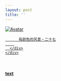 ```yaml
---
layout: post
title: ''
---
```


<p class="imglist">

<div class="image-container">
  <a href="https://pic.imgdb.cn/item/5ee89b752cb53f50fec0beff.jpg"  data-fancybox="images">
    <img src="https://pic.imgdb.cn/item/5ee89b752cb53f50fec0bf0e.jpg" alt="Avatar" class="image" />
    <div class="overlay">
      <div class="text">
        
          有颜色的风景・二十七
        
      </div>
    </div>
  </a>
</div>








<a href="https://pic.imgdb.cn/item/5ee89b752cb53f50fec0bf03.jpg" data-fancybox="images"><img src="" /></a>
<a href="https://pic.imgdb.cn/item/5ee89b752cb53f50fec0bf06.jpg" data-fancybox="images"><img src="" /></a>
<a href="https://pic.imgdb.cn/item/5ee89b752cb53f50fec0bf0b.jpg" data-fancybox="images"><img src="" /></a>
<a href="https://pic.imgdb.cn/item/5ee89b752cb53f50fec0bf0e.jpg" data-fancybox="images"><img src="" /></a>
<a href="https://pic.imgdb.cn/item/5ee89b752cb53f50fec0bf16.jpg" data-fancybox="images"><img src="" /></a>
<a href="https://pic.imgdb.cn/item/5ee89b752cb53f50fec0bf19.jpg" data-fancybox="images"><img src="" /></a>
<a href="https://pic.imgdb.cn/item/5ee89b752cb53f50fec0bf1c.jpg" data-fancybox="images"><img src="" /></a>
<a href="https://pic.imgdb.cn/item/5ee89b752cb53f50fec0bf20.jpg" data-fancybox="images"><img src="" /></a>
<a href="https://pic.imgdb.cn/item/5ee89b752cb53f50fec0bf25.jpg" data-fancybox="images"><img src="" /></a>
<a href="https://pic.imgdb.cn/item/5ee89b752cb53f50fec0bf27.jpg" data-fancybox="images"><img src="" /></a>
<a href="https://pic.imgdb.cn/item/5ee89b752cb53f50fec0bf2a.jpg" data-fancybox="images"><img src="" /></a>
<a href="https://pic.imgdb.cn/item/5ee89b752cb53f50fec0bf2e.jpg" data-fancybox="images"><img src="" /></a>
<a href="https://pic.imgdb.cn/item/5ee89b752cb53f50fec0bf34.jpg" data-fancybox="images"><img src="" /></a>
<a href="https://pic.imgdb.cn/item/5ee89b752cb53f50fec0bf37.jpg" data-fancybox="images"><img src="" /></a>
<a href="https://pic.imgdb.cn/item/5ee89b752cb53f50fec0bf39.jpg" data-fancybox="images"><img src="" /></a>
<a href="https://pic.imgdb.cn/item/5ee89b752cb53f50fec0bf3c.jpg" data-fancybox="images"><img src="" /></a>
<a href="https://pic.imgdb.cn/item/5ee89b752cb53f50fec0bf3e.jpg" data-fancybox="images"><img src="" /></a>
<a href="https://pic.imgdb.cn/item/5ee89b752cb53f50fec0bf44.jpg" data-fancybox="images"><img src="" /></a>
<a href="https://pic.imgdb.cn/item/5ee89b752cb53f50fec0bf49.jpg" data-fancybox="images"><img src="" /></a>
<a href="https://pic.imgdb.cn/item/5ee89b752cb53f50fec0bf4d.jpg" data-fancybox="images"><img src="" /></a>
<a href="https://pic.imgdb.cn/item/5ee89b752cb53f50fec0bf4f.jpg" data-fancybox="images"><img src="" /></a>
<a href="https://pic.imgdb.cn/item/5ee89b752cb53f50fec0bf52.jpg" data-fancybox="images"><img src="" /></a>
<a href="https://pic.imgdb.cn/item/5ee89b752cb53f50fec0bf54.jpg" data-fancybox="images"><img src="" /></a>
<a href="https://pic.imgdb.cn/item/5ee89b752cb53f50fec0bf57.jpg" data-fancybox="images"><img src="" /></a>
<a href="https://pic.imgdb.cn/item/5ee89b752cb53f50fec0bf59.jpg" data-fancybox="images"><img src="" /></a>
<a href="https://pic.imgdb.cn/item/5ee89b752cb53f50fec0bf5e.jpg" data-fancybox="images"><img src="" /></a>
<a href="https://pic.imgdb.cn/item/5ee89b752cb53f50fec0bf60.jpg" data-fancybox="images"><img src="" /></a>
<a href="https://pic.imgdb.cn/item/5ee89b752cb53f50fec0bf65.jpg" data-fancybox="images"><img src="" /></a>
<a href="https://pic.imgdb.cn/item/5ee89b752cb53f50fec0bf68.jpg" data-fancybox="images"><img src="" /></a>
<a href="https://pic.imgdb.cn/item/5ee89ba92cb53f50fec0ef1e.jpg" data-fancybox="images"><img src="" /></a>
<a href="https://pic.imgdb.cn/item/5ee89ba92cb53f50fec0ef20.jpg" data-fancybox="images"><img src="" /></a>
<a href="https://pic.imgdb.cn/item/5ee89ba92cb53f50fec0ef25.jpg" data-fancybox="images"><img src="" /></a>
<a href="https://pic.imgdb.cn/item/5ee89ba92cb53f50fec0ef29.jpg" data-fancybox="images"><img src="" /></a>
<a href="https://pic.imgdb.cn/item/5ee89baa2cb53f50fec0ef2d.jpg" data-fancybox="images"><img src="" /></a>
<a href="https://pic.imgdb.cn/item/5ee89baa2cb53f50fec0ef32.jpg" data-fancybox="images"><img src="" /></a>
<a href="https://pic.imgdb.cn/item/5ee89baa2cb53f50fec0ef3b.jpg" data-fancybox="images"><img src="" /></a>
<a href="https://pic.imgdb.cn/item/5ee89baa2cb53f50fec0ef41.jpg" data-fancybox="images"><img src="" /></a>
<a href="https://pic.imgdb.cn/item/5ee89baa2cb53f50fec0ef45.jpg" data-fancybox="images"><img src="" /></a>
<a href="https://pic.imgdb.cn/item/5ee89baa2cb53f50fec0ef48.jpg" data-fancybox="images"><img src="" /></a>
<a href="https://pic.imgdb.cn/item/5ee89baa2cb53f50fec0ef4c.jpg" data-fancybox="images"><img src="" /></a>
<a href="https://pic.imgdb.cn/item/5ee89baa2cb53f50fec0ef51.jpg" data-fancybox="images"><img src="" /></a>


</p>


#### [text](https://cxcxcx.cx/works/0055a.html)
